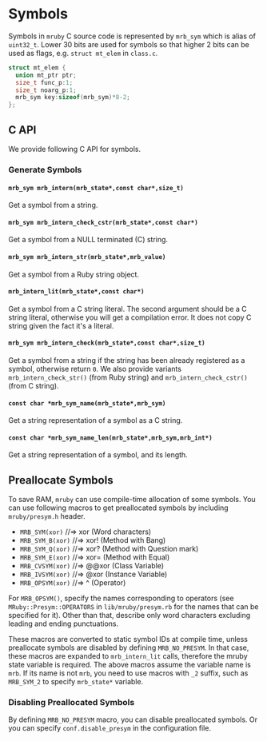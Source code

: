 # Symbols

Symbols in `mruby` C source code is represented by `mrb_sym` which is alias of
`uint32_t`.  Lower 30 bits are used for symbols so that higher 2 bits can be
used as flags, e.g. `struct mt_elem` in `class.c`.

```C
struct mt_elem {
  union mt_ptr ptr;
  size_t func_p:1;
  size_t noarg_p:1;
  mrb_sym key:sizeof(mrb_sym)*8-2;
};
```

## C API

We provide following C API for symbols.

### Generate Symbols

#### `mrb_sym mrb_intern(mrb_state*,const char*,size_t)`

Get a symbol from a string.

#### `mrb_sym mrb_intern_check_cstr(mrb_state*,const char*)`

Get a symbol from a NULL terminated (C) string.

#### `mrb_sym mrb_intern_str(mrb_state*,mrb_value)`

Get a symbol from a Ruby string object.

#### `mrb_intern_lit(mrb_state*,const char*)`

Get a symbol from a C string literal. The second argument should be a C string
literal, otherwise you will get a compilation error. It does not copy C string
given the fact it's a literal.

#### `mrb_sym mrb_intern_check(mrb_state*,const char*,size_t)`

Get a symbol from a string if the string has been already registered as a
symbol, otherwise return `0`. We also provide variants `mrb_intern_check_str()`
(from Ruby string) and `mrb_intern_check_cstr()` (from C string).

#### `const char *mrb_sym_name(mrb_state*,mrb_sym)`

Get a string representation of a symbol as a C string.

#### `const char *mrb_sym_name_len(mrb_state*,mrb_sym,mrb_int*)`

Get a string representation of a symbol, and its length.

## Preallocate Symbols

To save RAM, `mruby` can use compile-time allocation of some symbols. You can
use following macros to get preallocated symbols by including `mruby/presym.h`
header.

 * `MRB_SYM(xor)`    //=> xor    (Word characters)
 * `MRB_SYM_B(xor)`  //=> xor!   (Method with Bang)
 * `MRB_SYM_Q(xor)`  //=> xor?   (Method with Question mark)
 * `MRB_SYM_E(xor)`  //=> xor=   (Method with Equal)
 * `MRB_CVSYM(xor)`  //=> @@xor  (Class Variable)
 * `MRB_IVSYM(xor)`  //=> @xor   (Instance Variable)
 * `MRB_OPSYM(xor)`  //=> ^      (Operator)

For `MRB_OPSYM()`, specify the names corresponding to operators (see
`MRuby::Presym::OPERATORS` in `lib/mruby/presym.rb` for the names that
can be specified for it). Other than that, describe only word characters
excluding leading and ending punctuations.

These macros are converted to static symbol IDs at compile time, unless
preallocate symbols are disabled by defining `MRB_NO_PRESYM`. In that case,
these macros are expanded to `mrb_intern_lit` calls, therefore the mruby state
variable is required. The above macros assume the variable name is `mrb`.  If
its name is not `mrb`, you need to use macros with `_2` suffix, such as
`MRB_SYM_2` to specify `mrb_state*` variable.

### Disabling Preallocated Symbols

By defining `MRB_NO_PRESYM` macro, you can disable preallocated symbols.
Or you can specify `conf.disable_presym` in the configuration file.
